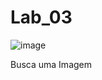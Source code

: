 # Lab_03
![image](https://user-images.githubusercontent.com/86685162/164080285-38e4c981-ceed-418c-bf1e-6e3d86f54158.png)



Busca uma Imagem

